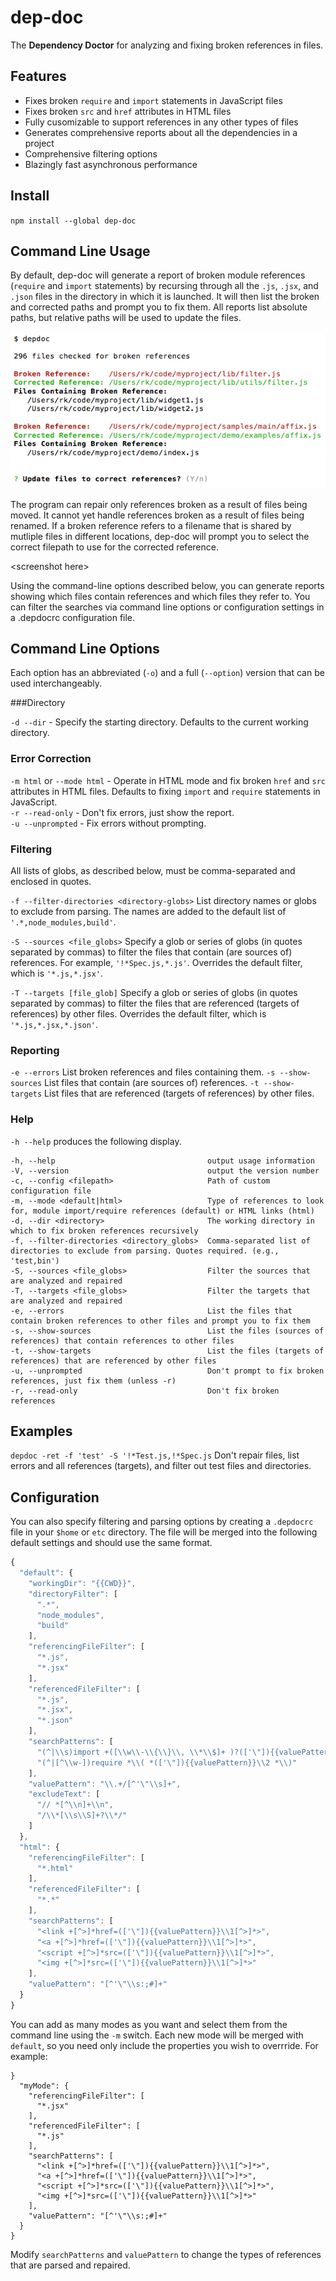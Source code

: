 
# dep-doc

The **Dependency Doctor** for analyzing and fixing broken references in files.

## Features

- Fixes broken `require` and `import` statements in JavaScript files
- Fixes broken `src` and `href` attributes in HTML files
- Fully cusomizable to support references in any other types of files
- Generates comprehensive reports about all the dependencies in a project
- Comprehensive filtering options
- Blazingly fast asynchronous performance

## Install

`npm install --global dep-doc`

## Command Line Usage

By default, dep-doc will generate a report of broken module references (`require` and `import` statements) by recursing through all the `.js`, `.jsx`, and `.json` files in the directory in which it is launched. It will then list the broken and corrected paths and prompt you to fix them. All reports list absolute paths, but relative paths will be used to update the files.

![Command line output](img/example1.png)

The program can repair only references broken as a result of files being moved. It cannot yet handle references broken as a result of files being renamed. If a broken reference refers to a filename that is shared by mutliple files in different locations, dep-doc will prompt you to select the correct filepath to use for the corrected reference.

 \<screenshot here>

 Using the command-line options described below, you can generate reports showing which files contain references and which files they refer to. You can filter the searches via command line options or configuration settings in a .depdocrc configuration file.

## Command Line Options

Each option has an abbreviated (`-o`) and a full (`--option`) version that can be used interchangeably.

###Directory

`-d --dir` - Specify the starting directory. Defaults to the current working directory.

### Error Correction

`-m html` or `--mode html` - Operate in HTML mode and fix broken `href` and `src` attributes in HTML files. Defaults to fixing `import` and `require` statements in JavaScript.  
`-r --read-only` - Don't fix errors, just show the report.  
`-u --unprompted` - Fix errors without prompting.

### Filtering

All lists of globs, as described below, must be comma-separated and enclosed in quotes.

`-f --filter-directories <directory-globs>`
List directory names or globs to exclude from parsing. The names are added to the default list of `'.*,node_modules,build'`.

`-S --sources <file_globs>`
Specify a glob or series of globs (in quotes separated by commas) to filter the files that contain (are sources of) references. For example, `'!*Spec.js,*.js'`. Overrides the default filter, which is `'*.js,*.jsx'`.

`-T --targets [file_glob]`
Specify a glob or series of globs (in quotes separated by commas) to filter the files that are referenced (targets of references) by other files. Overrides the default filter, which is `'*.js,*.jsx,*.json'`.

### Reporting

`-e --errors` List broken references and files containing them.
`-s --show-sources` List files that contain (are sources of) references.
`-t --show-targets` List files that are referenced (targets of references) by other files.

### Help

`-h --help` produces the following display.

```
-h, --help                                  output usage information
-V, --version                               output the version number
-c, --config <filepath>                     Path of custom configuration file
-m, --mode <default|html>                   Type of references to look for, module import/require references (default) or HTML links (html)
-d, --dir <directory>                       The working directory in which to fix broken references recursively
-f, --filter-directories <directory_globs>  Comma-separated list of directories to exclude from parsing. Quotes required. (e.g., 'test,bin')
-S, --sources <file_globs>                  Filter the sources that are analyzed and repaired
-T, --targets <file_globs>                  Filter the targets that are analyzed and repaired
-e, --errors                                List the files that contain broken references to other files and prompt you to fix them
-s, --show-sources                          List the files (sources of references) that contain references to other files
-t, --show-targets                          List the files (targets of references) that are referenced by other files
-u, --unprompted                            Don't prompt to fix broken references, just fix them (unless -r)
-r, --read-only                             Don't fix broken references
```

## Examples

`depdoc -ret -f 'test' -S '!*Test.js,!*Spec.js` Don't repair files, list errors and all references (targets), and filter out test files and directories.

## Configuration

You can also specify filtering and parsing options by creating a `.depdocrc` file in your `$home` or `etc` directory. The file will be merged into the following default settings and should use the same format.

```javascript
{
  "default": {
    "workingDir": "{{CWD}}",
    "directoryFilter": [
      ".*",
      "node_modules",
      "build"
    ],
    "referencingFileFilter": [
      "*.js",
      "*.jsx"
    ],
    "referencedFileFilter": [
      "*.js",
      "*.jsx",
      "*.json"
    ],
    "searchPatterns": [
      "(^|\\s)import +([\\w\\-\\{\\}\\, \\*\\$]+ )?(['\"]){{valuePattern}}\\3",
      "(^|[^\\w-])require *\\( *(['\"]){{valuePattern}}\\2 *\\)"
    ],
    "valuePattern": "\\.+/[^'\"\\s]+",
    "excludeText": [
      "// *[^\\n]+\\n",
      "/\\*[\\s\\S]+?\\*/"
    ]
  },
  "html": {
    "referencingFileFilter": [
      "*.html"
    ],
    "referencedFileFilter": [
      "*.*"
    ],
    "searchPatterns": [
      "<link +[^>]*href=(['\"]){{valuePattern}}\\1[^>]*>",
      "<a +[^>]*href=(['\"]){{valuePattern}}\\1[^>]*>",
      "<script +[^>]*src=(['\"]){{valuePattern}}\\1[^>]*>",
      "<img +[^>]*src=(['\"]){{valuePattern}}\\1[^>]*>"
    ],
    "valuePattern": "[^'\"\\s:;#]+"
  }
}
```

You can add as many modes as you want and select them from the command line using the `-m` switch. Each new mode will be merged with `default`, so you need only include the properties you wish to overrride. For example:

```
}
  "myMode": {
    "referencingFileFilter": [
      "*.jsx"
    ],
    "referencedFileFilter": [
      "*.js"
    ],
    "searchPatterns": [
      "<link +[^>]*href=(['\"]){{valuePattern}}\\1[^>]*>",
      "<a +[^>]*href=(['\"]){{valuePattern}}\\1[^>]*>",
      "<script +[^>]*src=(['\"]){{valuePattern}}\\1[^>]*>",
      "<img +[^>]*src=(['\"]){{valuePattern}}\\1[^>]*>"
    ],
    "valuePattern": "[^'\"\\s:;#]+"
  }
}
```
Modify `searchPatterns` and `valuePattern` to change the types of references that are parsed and repaired.
